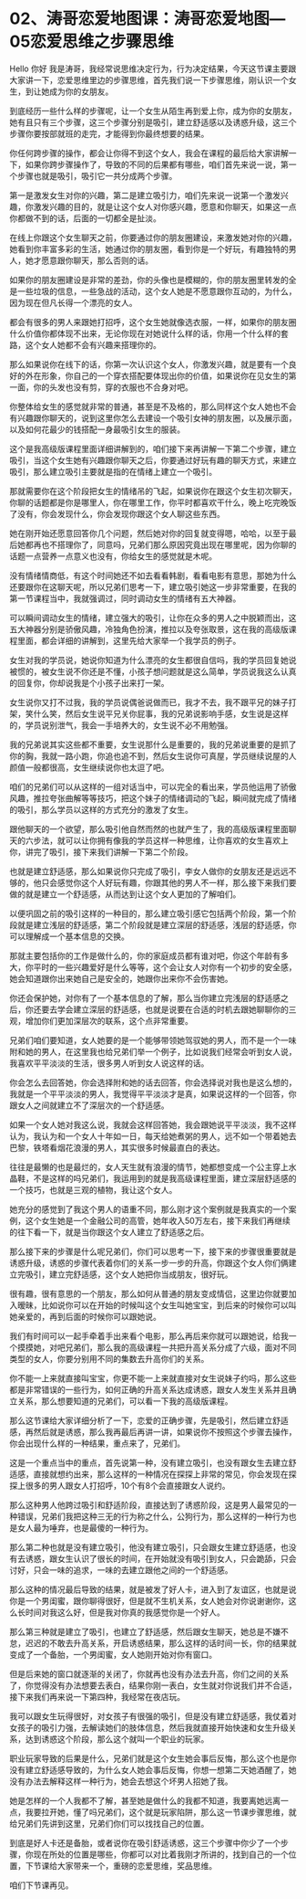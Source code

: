 # 02、涛哥恋爱地图课：涛哥恋爱地图—05恋爱思维之步骤思维

Hello 你好 我是涛哥，我经常说思维决定行为，行为决定结果，今天这节课主要跟大家讲一下，恋爱思维里边的步骤思维，首先我们说一下步骤思维，刚认识一个女生，到让她成为你的女朋友。

到底经历一些什么样的步骤呢，让一个女生从陌生再到爱上你，成为你的女朋友，她有且只有三个步骤，这三个步骤分别是吸引，建立舒适感以及诱惑升级，这三个步骤你要按部就班的走完，才能得到你最终想要的结果。

你任何跨步骤的操作，都会让你得不到这个女人，我会在课程的最后给大家讲解一下，如果你跨步骤操作了，导致的不同的后果都有哪些，咱们首先来说一说，第一个步骤也就是吸引，吸引它一共分成两个步骤。

第一是激发女生对你的兴趣，第二是建立吸引力，咱们先来说一说第一个激发兴趣，你激发兴趣的目的，就是让这个女人对你感兴趣，愿意和你聊天，如果这一点你都做不到的话，后面的一切都全是扯淡。

在线上你跟这个女生聊天之前，你要通过你的朋友圈建设，来激发她对你的兴趣，她看到你丰富多彩的生活，她通过你的朋友圈，看到你是一个好玩，有趣独特的男人，她才愿意跟你聊天，那么否则的话。

如果你的朋友圈建设是非常的差劲，你的头像也是模糊的，你的朋友圈里转发的全是一些垃圾的信息，一些急战的活动，这个女人她是不愿意跟你互动的，为什么，因为现在但凡长得一个漂亮的女人。

都会有很多的男人来跟她打招呼，这个女生她就像选衣服，一样，如果你的朋友圈什么价值你都体现不出来，无论你现在对她说什么样的话，你用一个什么样的套路，这个女人她都不会有兴趣来搭理你的。

那么如果说你在线下的话，你第一次认识这个女人，你激发兴趣，就是要有一个良好的外在形象，你自己的一个穿衣搭配要体现出你的价值，如果说你在见女生的第一面，你的头发也没有剪，穿的衣服也不合身对吧。

你整体给女生的感觉就非常的普通，甚至是不及格的，那么同样这个女人她也不会有兴趣跟你聊天的，说到这里你怎么去建设一个吸引女神的朋友圈，以及展示面，以及如何花最少的钱搭配一身最吸引女生的服装。

这个是我高级版课程里面详细讲解到的，咱们接下来再讲解一下第二个步骤，建立吸引，当这个女生她有兴趣跟你聊天之后，你要通过好玩有趣的聊天方式，来建立吸引，那么建立吸引主要就是指的在情绪上建立一个吸引。

那就需要你在这个阶段把女生的情绪吊的飞起，如果说你在跟这个女生初次聊天，你聊的话题都是你是哪里人，你在哪里工作，你平时都喜欢干什么，晚上吃完晚饭了没有，你会发现什么，你会发现你跟这个女人聊这些东西。

她在刚开始还愿意回答你几个问题，然后她对你的回复就变得嗯，哈哈，以至于最后她都再也不搭理你了，同意吗，兄弟们那么原因究竟出现在哪里呢，因为你聊的话题一点营养一点意义也没有，你给女生的感觉就是木呢。

没有情绪情商低，有这个时间她还不如去看看韩剧，看看电影有意思，那她为什么还要跟你在这聊天呢，所以兄弟们思考一下，建立吸引她这一步非常重要，在我的第一节课程当中，我就强调过，同时调动女生的情绪有五大神器。

可以瞬间调动女生的情绪，建立强大的吸引，让你在众多的男人之中脱颖而出，这五大神器分别是骄傲风趣，冷独角色扮演，推拉以及夸张取景，这在我的高级版课程里面，都会详细的讲解到，这里先给大家举一个我学员的例子。

女生对我的学员说，她说你知道为什么漂亮的女生都很自信吗，我的学员回复她说被惯的，被女生说不你还是不懂，小孩子想问题就是这么简单，学员说我这么认真的回复你，你却说我是个小孩子出来打一架。

女生说你又打不过我，我的学员说偶爸说做而已，我才不去，我不跟平兄的妹子打架，笑什么笑，然后女生说平兄关你屁事，我的兄弟说影响手感，女生说是这样的，学员说别泄气，我会一手培养大的，女生说不必不用勉强。

我的兄弟说其实这些都不重要，女生说那什么是重要的，我的兄弟说重要的是抓了你的胸，我就一路小跑，你追也追不到，然后女生说你可真屋，学员继续说屋的人颜值一般都很高，女生继续说你也太逗了吧。

咱们的兄弟们可以从这样的一组对话当中，可以完全的看出来，学员他运用了骄傲风趣，推拉夸张曲解等等技巧，把这个妹子的情绪调动的飞起，瞬间就完成了情绪的吸引，那么学员以这样的方式充分的激发了女生。

跟他聊天的一个欲望，那么吸引他自然而然的也就产生了，我的高级版课程里面聊天的六步法，就可以让你拥有像我的学员这样一种思维，让你喜欢的女生喜欢上你，讲完了吸引，接下来我们讲解一下第二个阶段。

也就是建立舒适感，那么如果说你只完成了吸引，李女人做你的女朋友还是远远不够的，他只会感觉你这个人好玩有趣，你跟其他的男人不一样，那么接下来我们要做的就是建立一个舒适感，从而达到让这个女人更加的了解咱们。

以便巩固之前的吸引这样的一种目的，那么建立吸引感它包括两个阶段，第一个阶段就是建立浅层的舒适感，第二个阶段就是建立深层的舒适感，浅层的舒适感，你可以理解成一个基本信息的交换。

那就主要包括你的工作是做什么的，你的家庭成员都有谁对吧，你这个年龄有多大，你平时的一些兴趣爱好是什么等等，这个会让女人对你有一个初步的安全感，她会知道跟你出来她自己是安全的，她跟你出来你不会伤害她。

你还会保护她，对你有了一个基本信息的了解，那么当你建立完浅层的舒适感之后，你还要去学会建立深层的舒适感，也就是说要在合适的时机去跟她聊聊你的三观，增加你们更加深层次的联系，这个点非常重要。

兄弟们咱们要知道，女人她要的是一个能够带领她驾驭她的男人，而不是一个一味附和她的男人，在这里我也给兄弟们举一个例子，比如说我们经常会听到女人说，我喜欢平平淡淡的生活，很多男人听到女人说这样的话。

你会怎么去回答她，你会选择附和她的话去回答，你会选择说对我也是这么想的，我就是一个平平淡淡的男人，我觉得平平淡淡才是真，如果说这样的一个回答，你跟女人之间就建立不了深层次的一个舒适感。

如果一个女人她对我这么说，我就会这样回答她，我会跟她说平平淡淡，我不这样认为，我认为和一个女人十年如一日，每天给她煮粥的男人，远不如一个带着她去巴黎，铁塔看烟花浪漫的男人，其实很多时候最直白的表达。

往往是最懒的也是最烂的，女人天生就有浪漫的情节，她都想变成一个公主穿上水晶鞋，不是这样的吗兄弟们，我运用到的就是我高级课程里面，建立深层舒适感的一个技巧，也就是三观的植物，我让这个女人。

她充分的感觉到了我这个男人的语重不同，那么刚才这个案例就是我真实的一个案例，这个女生她是一个金融公司的高管，她年收入50万左右，接下来我们再继续的往下看一下，就是当你跟这个女人建立了舒适感之后。

那么接下来的步骤是什么呢兄弟们，你们可以思考一下，接下来的步骤很重要就是诱惑升级，诱惑的步骤代表着你们的关系一步一步的升高，你跟这个女人你们俩建立完吸引，建立完舒适感，这个女人她把你当成朋友，很好玩。

很有趣，很有意思的一个朋友，那么如何从普通的朋友变成情侣，这里边你就要加入暧昧，比如说你可以在开始的时候叫这个女生叫她宝宝，到后来的时候你可以叫她亲爱的，再到后面的时候你可以跟她说。

我们有时间可以一起手牵着手出来看个电影，那么再后来你就可以跟她说，给我一个摸摸她，对吧兄弟们，那么我的高级课程一共把升高关系分成了六级，面对不同类型的女人，你要分别用不同的集数去升高你们的关系。

你不能一上来就直接叫宝宝，你更不能一上来就直接对女生说妹子约吗，那么这些都是非常错误的一些行为，如何正确的升高关系达成诱惑，跟女人发生关系并且确立关系，那么想要知道的兄弟们，可以看一下我的高级版课程。

那么这节课给大家详细分析了一下，恋爱的正确步骤，先是吸引，然后建立舒适感，再然后就是诱惑，那么我再最后再讲一讲，如果说你不按照这个步骤去操作，你会出现什么样的一种结果，重点来了，兄弟们。

这是一个重点当中的重点，首先说第一种，没有建立吸引，也没有跟女生去建立舒适感，直接就想约出来，那么这样的一种情况在探探上非常的常见，你会发现在探探上很多的男人跟女人打招呼，10个有8个会直接跟女人说约。

那么这种男人他跨过吸引和舒适阶段，直接达到了诱惑阶段，这是男人最常见的一种错误，兄弟们我把这种三无的行为称之什么，公狗行为，那么这样的一种行为也是女人最为唾弃，也是最傻的一种行为。

那么第二种也就是没有建立吸引，他没有建立吸引，只会跟女生建立舒适感，也没有去诱惑，跟女生认识了很长的时间，在开始就没有吸引到女人，只会跪舔，只会讨好，只会一味的追求，一味的去建立跟他之间的一个舒适感。

那么这种的情况最后导致的结果，就是被发了好人卡，进入到了友谊区，也就是说你是一个男闺蜜，跟你聊得很好，但是就不生机关系，女人她会对你说谢谢你，这么长时间对我这么好，但是我对你真的我感觉你是一个好人。

那么第三种就是建立了吸引，也建立了舒适感，然后跟女生聊天，她总是不嫌不怠，迟迟的不敢去升高关系，开启诱惑结果，那么这样的话时间一长，你的结果就变成了一个备胎，一个男闺蜜，女人她刚开始对你有窗口。

但是后来她的窗口就逐渐的关闭了，你就再也没有办法去升高，你们之间的关系了，你觉得没有办法想要去表白，结果你刚一表白，女生就对你说我们并不合适，接下来我们再来说一下第四种，我经常在夜店玩。

我可以跟女生玩得很好，对女孩子有很强的吸引，但是没有建立舒适感，我仗着对女孩子的吸引力强，去解读她们的肢体信息，然后我就直接开始快速和女生升级关系，达到诱惑这个阶段，那么这个就叫一个职业的玩家。

职业玩家导致的后果是什么，兄弟们就是这个女生她会事后反悔，那么这个也是你没有建立舒适感导致的，为什么女人她会事后反悔，你想一想第二天她酒醒了，她没有办法去解释这样一种行为，她会去想这个坏男人招她了我。

她是怎样的一个人我都不了解，甚至她是做什么的我都不知道，我要离她远离一点，我要拉开她，懂了吗兄弟们，这个就是玩家陷阱，那么这一节课步骤思维，就给兄弟们先讲到这里，兄弟们你们可以找找自己的位置。

到底是好人卡还是备胎，或者说你在吸引舒适诱惑，这三个步骤中你少了一个步骤，你现在所处的位置是哪些，你都可以对比着我刚才所讲的，找到自己的一个位置，下节课给大家带来一个，重磅的恋爱思维，奖品思维。

咱们下节课再见。